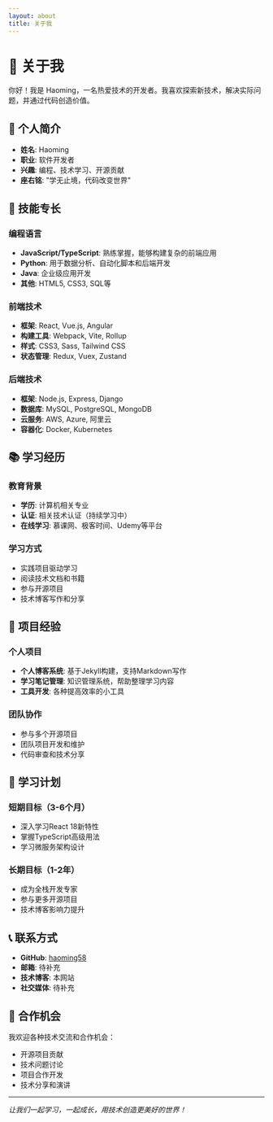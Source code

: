 ```yaml
---
layout: about
title: 关于我
---
```


# 👋 关于我

你好！我是 Haoming，一名热爱技术的开发者。我喜欢探索新技术，解决实际问题，并通过代码创造价值。

## 🎯 个人简介

- **姓名**: Haoming
- **职业**: 软件开发者
- **兴趣**: 编程、技术学习、开源贡献
- **座右铭**: "学无止境，代码改变世界"

## 🚀 技能专长

### 编程语言
- **JavaScript/TypeScript**: 熟练掌握，能够构建复杂的前端应用
- **Python**: 用于数据分析、自动化脚本和后端开发
- **Java**: 企业级应用开发
- **其他**: HTML5, CSS3, SQL等

### 前端技术
- **框架**: React, Vue.js, Angular
- **构建工具**: Webpack, Vite, Rollup
- **样式**: CSS3, Sass, Tailwind CSS
- **状态管理**: Redux, Vuex, Zustand

### 后端技术
- **框架**: Node.js, Express, Django
- **数据库**: MySQL, PostgreSQL, MongoDB
- **云服务**: AWS, Azure, 阿里云
- **容器化**: Docker, Kubernetes

## 📚 学习经历

### 教育背景
- **学历**: 计算机相关专业
- **认证**: 相关技术认证（持续学习中）
- **在线学习**: 慕课网、极客时间、Udemy等平台

### 学习方式
- 实践项目驱动学习
- 阅读技术文档和书籍
- 参与开源项目
- 技术博客写作和分享

## 🌟 项目经验

### 个人项目
- **个人博客系统**: 基于Jekyll构建，支持Markdown写作
- **学习笔记管理**: 知识管理系统，帮助整理学习内容
- **工具开发**: 各种提高效率的小工具

### 团队协作
- 参与多个开源项目
- 团队项目开发和维护
- 代码审查和技术分享

## 📖 学习计划

### 短期目标（3-6个月）
- 深入学习React 18新特性
- 掌握TypeScript高级用法
- 学习微服务架构设计

### 长期目标（1-2年）
- 成为全栈开发专家
- 参与更多开源项目
- 技术博客影响力提升

## 📞 联系方式

- **GitHub**: [haoming58](https://github.com/haoming58)
- **邮箱**: 待补充
- **技术博客**: 本网站
- **社交媒体**: 待补充

## 🤝 合作机会

我欢迎各种技术交流和合作机会：
- 开源项目贡献
- 技术问题讨论
- 项目合作开发
- 技术分享和演讲

---

*让我们一起学习，一起成长，用技术创造更美好的世界！*
